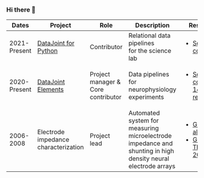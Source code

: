 ### Hi there 👋

| Dates | Project | Role | Description | Resources |
|--|--|--|--|--|
| 2021-Present | [DataJoint for Python](https://datajoint.com/docs/core/datajoint-python/) | Contributor | Relational data pipelines <br />for the science lab | <ul><li>[Source code](https://github.com/datajoint/datajoint-python)</li></ul> |
| 2020-Present | [DataJoint Elements](https://datajoint.com/docs/elements/) | Project manager & <br />Core contributor | Data pipelines for <br />neurophysiology experiments | <ul><li>[Source code for <br />14 repositories](https://github.com/orgs/datajoint/repositories?q=element&type=source&language=&sort=)</li></ul> |
| 2006-2008 | Electrode impedance <br />characterization | Project lead | Automated system for measuring <br />microelectrode impedance and <br />shunting in high density neural <br />electrode arrays | <ul><li>[Gunalan et al. 2009](https://doi.org/10.1016/j.jneumeth.2008.12.020)</li><li>[Gunalan Thesis 2010](https://www.proquest.com/openview/314ad9c6dac5841071e9887b7bf5560e/1?pq-origsite=gscholar&cbl=18750)</li></ul>  |

<!--
**kabilar/kabilar** is a ✨ _special_ ✨ repository because its `README.md` (this file) appears on your GitHub profile.

Here are some ideas to get you started:

- 🔭 I’m currently working on ...
- 🌱 I’m currently learning ...
- 👯 I’m looking to collaborate on ...
- 🤔 I’m looking for help with ...
- 💬 Ask me about ...
- 📫 How to reach me: ...
- 😄 Pronouns: ...
- ⚡ Fun fact: ...
-->
